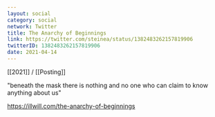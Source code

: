 ```yaml
---
layout: social
category: social
network: Twitter
title: The Anarchy of Beginnings
link: https://twitter.com/steinea/status/1382483262157819906
twitterID: 1382483262157819906
date: 2021-04-14
---
```


[[2021]] / [[Posting]]

"beneath the mask there is nothing and no one who can claim to know anything about us"

<https://illwill.com/the-anarchy-of-beginnings>
